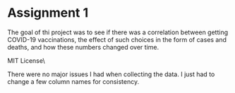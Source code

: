 # Assignment 1

The goal of thi project was to see if there was a correlation between getting COVID-19 vaccinations, the effect of such choices in the form of cases and deaths, and how
these numbers changed over time.

MIT License\\

There were no major issues I had when collecting the data. I just had to change a few column names for consistency.
